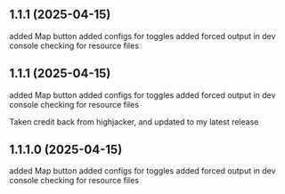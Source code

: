 ## 1.1.1 (2025-04-15)
added Map button
added configs for toggles
added forced output in dev console checking for resource files

## 1.1.1 (2025-04-15)
added Map button
added configs for toggles
added forced output in dev console checking for resource files

Taken credit back from highjacker, and updated to my latest release
## 1.1.1.0 (2025-04-15)
added Map button
added configs for toggles
added forced output in dev console checking for resource files
